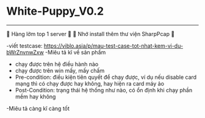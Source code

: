 # White-Puppy_V0.2
---------------------
🥑 Hàng lởm top 1 server 🥑
🥑 Nhớ install thêm thư viện SharpPcap 🥑

-viết testcase: https://viblo.asia/p/mau-test-case-tot-nhat-kem-vi-du-bWrZnvnwZxw
-Miêu tả kĩ về sản phẩm
  + chạy được trên hệ điều hành nào
  + chạy được trên win mấy, mấy chấm
  + Pre-condition: điều kiện tiên quyết để chạy được, ví dụ nếu disable card mạng thì có chạy được hay không, hay hiện ra card máy ảo
  + Post-Condition: trạng thái hệ thống như nào, có ổn định khi chạy phần mềm hay không

-Miêu tả càng kĩ càng tốt
